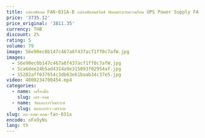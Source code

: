 ```yaml
---
title: กล่องพัดลม FAN-031A-B กล่องพัดลมสวิตช์ พัดลมระบายความร้อน UPS Power Supply FAN-031A-B
price: '3735.12'
price_original: '3811.35'
currency: THB
discount: 2%
rating: 5
volume: 79
image: S6e90ec0b147c467a8f437acf1ff0c7afW.jpg
images:
  - S6e90ec0b147c467a8f437acf1ff0c7afW.jpg
  - Sca6dee24b5ad4314a9e315093f02954af.jpg
  - S5282aff637654c3db63e61baab34c37e5.jpg
video: 4000234700454.mp4
categories:
  - name: เครื่องมือ
    slug: เคร-องม
  - name: วัดและการวิเคราะห์
    slug: ดและการว-เคราะห
slug: กล-องพ-ดลม-fan-031a
encode: oFxOyNs
lang: th
---
```

  